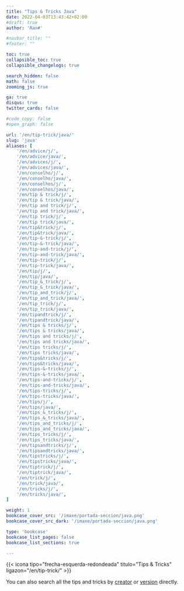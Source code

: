 ```yaml
---
title: "Tips & Tricks Java"
date: 2022-04-03T13:43:42+02:00
#draft: true
author: 'Ran#'

#navbar_title: ""
#footer: ""

toc: true
collapsible_toc: true
collapsible_changelogs: true

search_hidden: false
math: false
zooming_js: true

ga: true
disqus: true
twitter_cards: false

#code_copy: false
#open_graph: false

url: '/en/tip-trick/java/'
slug: 'java'
aliases: [
    '/en/advice/j/',
    '/en/advice/java/',
    '/en/advices/j/',
    '/en/advices/java/',
    '/en/conselho/j/',
    '/en/conselho/java/',
    '/en/conselhos/j/',
    '/en/conselhos/java/',
    '/en/tip & trick/j/',
    '/en/tip & trick/java/',
    '/en/tip and trick/j/',
    '/en/tip and trick/java/',
    '/en/tip trick/j/',
    '/en/tip trick/java/',
    '/en/tip&trick/j/',
    '/en/tip&trick/java/',
    '/en/tip-&-trick/j/',
    '/en/tip-&-trick/java/',
    '/en/tip-and-trick/j/',
    '/en/tip-and-trick/java/',
    '/en/tip-trick/j/',
    '/en/tip-trick/java/',
    '/en/tip/j/',
    '/en/tip/java/',
    '/en/tip_&_trick/j/',
    '/en/tip_&_trick/java/',
    '/en/tip_and_trick/j/',
    '/en/tip_and_trick/java/',
    '/en/tip_trick/j/',
    '/en/tip_trick/java/',
    '/en/tipandtrick/j/',
    '/en/tipandtrick/java/',
    '/en/tips & tricks/j/',
    '/en/tips & tricks/java/',
    '/en/tips and tricks/j/',
    '/en/tips and tricks/java/',
    '/en/tips tricks/j/',
    '/en/tips tricks/java/',
    '/en/tips&tricks/j/',
    '/en/tips&tricks/java/',
    '/en/tips-&-tricks/j/',
    '/en/tips-&-tricks/java/',
    '/en/tips-and-tricks/j/',
    '/en/tips-and-tricks/java/',
    '/en/tips-tricks/j/',
    '/en/tips-tricks/java/',
    '/en/tips/j/',
    '/en/tips/java/',
    '/en/tips_&_tricks/j/',
    '/en/tips_&_tricks/java/',
    '/en/tips_and_tricks/j/',
    '/en/tips_and_tricks/java/',
    '/en/tips_tricks/j/',
    '/en/tips_tricks/java/',
    '/en/tipsandtricks/j/',
    '/en/tipsandtricks/java/',
    '/en/tipstricks/j/',
    '/en/tipstricks/java/',
    '/en/tiptrick/j/',
    '/en/tiptrick/java/',
    '/en/trick/j/',
    '/en/trick/java/',
    '/en/tricks/j/',
    '/en/tricks/java/',
]

weight: 1
bookcase_cover_src: '/imaxe/portada-seccion/java.png'
bookcase_cover_src_dark: '/imaxe/portada-seccion/java.png'

type: 'bookcase'
bookcase_list_pages: false
bookcase_list_sections: true

---
```


{{< icona tipo="frecha-esquerda-redondeada" titulo="Tips & Tricks" ligazon="/en/tip-trick/" >}}

You can also search all the tips and tricks by [creator](/en/eqt-j-conselho-creadores/) or [version](/en/eqt-j-conselho-versions/) directly.
